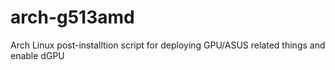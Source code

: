 # arch-g513amd
Arch Linux post-installtion script for deploying GPU/ASUS related things and enable dGPU
